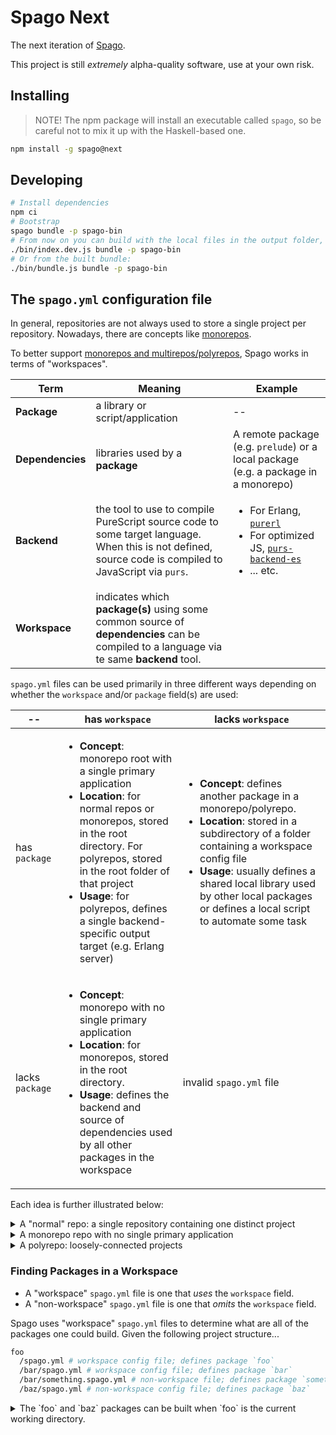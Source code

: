 # Spago Next

The next iteration of [Spago](https://github.com/purescript/spago).

This project is still _extremely_ alpha-quality software, use at your own risk.

## Installing

> NOTE! The npm package will install an executable called `spago`, so be careful not to mix it up with the Haskell-based one.

```bash
npm install -g spago@next
```

## Developing

```bash
# Install dependencies
npm ci
# Bootstrap
spago bundle -p spago-bin
# From now on you can build with the local files in the output folder, e.g.:
./bin/index.dev.js bundle -p spago-bin
# Or from the built bundle:
./bin/bundle.js bundle -p spago-bin
```

## The `spago.yml` configuration file

In general, repositories are not always used to store a single project per repository. Nowadays, there are concepts like [monorepos](https://monorepo.tools/).

To better support [monorepos and multirepos/polyrepos](https://monorepo.tools/), Spago works in terms of "workspaces".

| Term | Meaning | Example |
| - | - | - |
| **Package** | a library or script/application | -- |
| **Dependencies** | libraries used by a **package** | A remote package (e.g. `prelude`) or a local package (e.g. a package in a monorepo) |
| **Backend** | the tool to use to compile PureScript source code to some target language. When this is not defined, source code is compiled to JavaScript via `purs`. | <ul><li>For Erlang, [`purerl`](https://github.com/purerl/purerl)</li><li>For optimized JS, [`purs-backend-es`]()</li><li>... etc.</li></ul> |
| **Workspace** | indicates which **package(s)** using some common source of **dependencies** can be compiled to a language via te same **backend** tool. |

`spago.yml` files can be used primarily in three different ways depending on whether the `workspace` and/or `package` field(s) are used:

| -- | has `workspace` | lacks `workspace` |
| - | - | - |
| has `package` | <ul><li>**Concept**: monorepo root with a single primary application</li><li>**Location**: for normal repos or monorepos, stored in the root directory. For polyrepos, stored in the root folder of that project</li><li>**Usage**: for polyrepos, defines a single backend-specific output target (e.g. Erlang server)</li></ul> | <ul><li>**Concept**: defines another package in a monorepo/polyrepo.</li><li>**Location**: stored in a subdirectory of a folder containing a workspace config file</li><li>**Usage**: usually defines a shared local library used by other local packages or defines a local script to automate some task</li></ul> |
| lacks `package` | <ul><li>**Concept**: monorepo with no single primary application</li><li>**Location**: for monorepos, stored in the root directory.</li><li>**Usage**: defines the backend and source of dependencies used by all other packages in the workspace</li></ul>  | invalid `spago.yml` file |

Each idea is further illustrated below:

<details>
<summary>A "normal" repo: a single repository containing one distinct project</summary>

Given this project structure...
```
root
  /spago.yml
  /src/Main.purs
```

... the `spago.yml` file would look like this:
```yml
package:
  name: my-random-number-game
  dependencies:
    - prelude
    - effect
    - console

workspace:
  package_set:
    registry: 11.10.0
```

In other words, there is only 1 package named `my-random-number-game` for this workspace.

</details>

<details>
<summary>A monorepo repo with no single primary application</summary>

Given this project structure...
```sh
root
  /spago.yml
#  /src/Main.purs # if the repo has a single primary application
  /core
    /spago.yml
    /src/Types.purs
  /lib1
    /spago.yml
    /src/Types.purs
  /script1
    /spago.yml
    /src/Script1/Main.purs
```

... the `spago.yml` files might look like this:

```yml
# root/spago.yml

# if the repo has a single primary application, this is uncommented
#package:
#  name: core
#  dependencies:
#    - prelude

workspace:
  package_set:
    registry: 11.10.0
```

```yml
# core/spago.yml
package:
  name: core
  dependencies:
    - prelude
```

```yml
# lib/spago.yml
package:
  name: lib1
  dependencies:
    - prelude
    - core
```

```yml
# core/spago.yml
package:
  name: app1
  dependencies:
    - prelude
    - core
```

```yml
# core/spago.yml
package:
  name: app2
  dependencies:
    - prelude
    - core
    - lib1
```

</details>


<details>
<summary>A polyrepo: loosely-connected projects</summary>

Given this project structure...
```diff
root
  /erlang
    /spago.yml
    /src/Main.purs
    /scripts
      /spago.yml
      /src/Scripts/Main.purs
  /node
    /spago.yml
    /src/Main.purs
```

... the `spago.yml` files might look like this:

```yml
# root/erlang/spago.yml
package:
  name: erlang-app
  dependencies:
    - prelude

workspace:
  package_set:
    registry: 11.10.0
  backend:
    cmd: purerl
```

```yml
# root/node/spago.yml
package:
  name: node-app
  dependencies:
    - prelude

workspace:
  package_set:
    registry: 11.10.0
  backend:
    cmd: purs-backend-es
```

</details>

### Finding Packages in a Workspace

- A "workspace" `spago.yml` file is one that *uses* the `workspace` field.
- A "non-workspace" `spago.yml` file is one that *omits* the `workspace` field.

Spago uses "workspace" `spago.yml` files to determine what are all of the packages one could build. Given the following project structure...

```sh
foo
  /spago.yml # workspace config file; defines package `foo`
  /bar/spago.yml # workspace config file; defines package `bar`
  /bar/something.spago.yml # non-workspace file; defines package `something`
  /baz/spago.yml # non-workspace config file; defines package `baz`
```

<details>
<summary>The `foo` and `baz` packages can be built when `foo` is the current working directory.</summary>

When ran from the directory `foo`, Spago will search for a "workspace" config file in the current directory. It finds `foo/spago.yml` and sees that it defines the package `foo`. It will then recurse into all subdirectories of `foo`.
- If it finds another "workspace" config file in these subdirectories (e.g. `foo/bar/spago.yml`), it ignores that entire subdirectory. So packages from `foo/bar/spago.yml` and `foo/bar/something/spago.yml` are excluded
- If it finds a "non-workspace" config files (e.g. `foo/baz/spago.yml`), it includes those packages. 

At the end of this process, `foo` and `baz` are the only packages considered.

### `spago.yml` fields and their meaning

```yml
# optional
package:
  # required, String
  name: my-package-name

  # optional, String
  description: "a useful package"

  # required
  dependencies:
    # One of three options
    #   1. just the package
    - packageName
    #   2. the package, using the widest possible vesrion range
    - packageName: "*"
    #   2. the package, using a specified vesrion range
    - packageName: ">=1.1.1 <2.0.0"

# optional
  build:
    # optional, whether to censor warnings from dependency sources,
    # project sources, both, or none
    censorBuildWarnings: 
      # one of 4 values:
      #   1. Both
      "all"
      #   2. dependency only
      "dependency"
      #   3. project only
      "project"
      #   4. do not censor warnings
      "none"
    # optional, NonEmptyArray, censor specific codes
    censorCodes:
      - ShadowedName
    # optional, NonEmptyArray, only show specific codes
    filterCodes:
      - ShadowedName
    # optional, whether to show statistics at the end
    # of warning/error output and how much informaiton
    statVerbosity:
      # One of 3 values
      #   1. Don't show it
      "no-stats"
      #   2. Show it and only sum the total warnings/errors
      "compact-stats"
      #   3. Show it and show total warnings/errors by code
      "verbose-stats"
    # optional, boolean, whether to show the source code
    # corresponding to the error's location
    showSource: true
    # optional, boolean, counts compiler warnings as compiler errors
    strict: false
    # optional, Boolean String, persist compiler warnings
    stash: true

# optional
  bundle:
    # optional, Boolean, whether to minify
    minify: true
    # optional, String, the module name to bundle
    module: Main
    # optional, String, the file to which to output
    outfile: "index.js"
    # optional, "node" or "browser"
    platform: "browser"
    # optional, "app" or "module"
    type: "app"

# optional
  run:
    # optional, String, the module that has the `main :: Effect Unit` function
    main: "Main"
    # optional, Array String, args to pass to the program
    execArgs: 
      - "--cli-arg"
      - "foo"

  # optional
  test:
    # required, String, the module that has the `main :: Effect Unit` function
    main: "Test.Main"
    # optional, Array String, args to pass to the program
    execArgs: 
      - "--cli-arg"
      - "foo"
    # required, see `dependencies` above, additional dependencies for the test
    dependencies:
      - foo

  # optional
  publish:
    # required, Version
    version: 1.0.0
    # required, SPDX-license
    license: BSD-3-Clause
    # optional, location
    location:
      githubOwner: owner
      githubRepo: repo

# Optional
workspace:
  # optional
  package_set:
    # either registry address
    # https://raw.githubusercontent.com/purescript/registry/main/package-sets/11.10.0.json
    registry: 11.10.0
    # or package set address
    url: "https://raw.githubusercontent.com/purescript/package-sets/psc-0.15.7-20230207/packages.json"
    # optional hash
    hash: "sha-356: "

  # optional
  extra_packages:
    # either 1) a remote package, which is one of the following
    #   1a. registry version
    - packageName: ">=1.0.0 <2.0.0"
    #   1b. git package
    - packageName:
        # required, the git repo
        git: https://github.com/purescript/registry-dev.git
        # required, branch, commit, or tag
        ref: 68dddd9351f256980454bc2c1d0aea20e4d53fa9
        # Optional, the folder within the repo to use for source globs
        subdir: lib
        # optional, see dependencies above
        dependencies: 
          - foo
    #   1c. legacy package (Haskell spago.dhall)
    - packageName:
        repo: "https://github.com/purescript/purescript-prelude.git"
        version: "v6.0.1"
        dependencies:
          - prelude
          - effect
          - console

    # or 2) a local package
    - packageName: 
        path: "path/to/file"
  
  # optional
  backend:
    # required, string, the name of the backend binary to use
    cmd: "node"
    # optional, Array String
    args:
      - "arg1"
      - "arg2"
      - "arg3"

  # optional
  build_opts:
    # optional, the `purs compile` output directory
    output: "output"
    # optional, Boolean, fail the build if `spago.yml` has redundant/missing packages
    pedantic_packages: false
    # All of the Package's `buildOptions` fields (e.g. `strict` as shown below)
    # can also go here. Any specified here will be used
    # if the selected package doesn't specify that option in its configuration
    strict: false
```

### FAQs

#### Why switch from `spago.dhall` to `spago.yml`?

See `some link here...`.
